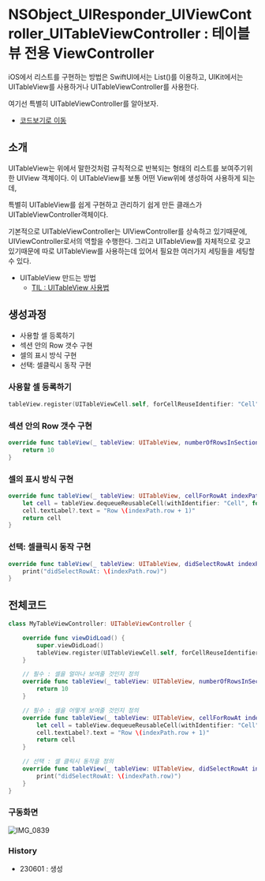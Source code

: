 # NSObject_UIResponder_UIViewController_UITableViewController : 테이블뷰 전용 ViewController


iOS에서 리스트를 구현하는 방법은 SwiftUI에서는 List()를 이용하고, UIKit에서는 UITableView를 사용하거나 UITableViewController를 사용한다.

여기선 특별히 UITableViewController를 알아보자.    
- [코드보기로 이동](#전체코드)

## 소개
UITableView는 위에서 말한것처럼 규칙적으로 반복되는 형태의 리스트를 보여주기위한 UIView 
객체이다. 이 UITableView를 보통 어떤 View위에 생성하여 사용하게 되는데,

특별히 UITableView를 쉽게 구현하고 관리하기 쉽게 만든 클래스가 UITableViewController객체이다. 

기본적으로 UITableViewController는 UIViewController를 상속하고 있기때문에, UIViewController로서의 역할을 수행한다. 그리고 UITableView를 자체적으로 갖고있기때문에 따로 UITableView를 사용하는데 있어서 필요한 여러가지 세팅들을 세팅할 수 있다. 

- UITableView 만드는 방법
    - [TIL : UITableView 사용법
](https://github.com/isGeekCode/TIL/blob/main/Mobile-IOS/NSObject_UIResponder_UIView_UIScrollView_UITableView_a_howToMake.md)  
  
## 생성과정
- 사용할 셀 등록하기
- 섹션 안의 Row 갯수 구현
- 셀의 표시 방식 구현
- 선택: 셀클릭시 동작 구현
  
### 사용할 셀 등록하기
```swift
tableView.register(UITableViewCell.self, forCellReuseIdentifier: "Cell")
```
  
### 섹션 안의 Row 갯수 구현
```swift
override func tableView(_ tableView: UITableView, numberOfRowsInSection section: Int) -> Int {
    return 10
}
```
  
### 셀의 표시 방식 구현
```swift
override func tableView(_ tableView: UITableView, cellForRowAt indexPath: IndexPath) -> UITableViewCell {
    let cell = tableView.dequeueReusableCell(withIdentifier: "Cell", for: indexPath)
    cell.textLabel?.text = "Row \(indexPath.row + 1)"
    return cell
}
```
### 선택: 셀클릭시 동작 구현
```swift
override func tableView(_ tableView: UITableView, didSelectRowAt indexPath: IndexPath) {
    print("didSelectRowAt: \(indexPath.row)")
}
```
  
## 전체코드
```swift
class MyTableViewController: UITableViewController {

    override func viewDidLoad() {
        super.viewDidLoad()
        tableView.register(UITableViewCell.self, forCellReuseIdentifier: "Cell")
    }

    // 필수 : 셀을 얼마나 보여줄 것인지 정의
    override func tableView(_ tableView: UITableView, numberOfRowsInSection section: Int) -> Int {
        return 10
    }

    // 필수 : 셀을 어떻게 보여줄 것인지 정의
    override func tableView(_ tableView: UITableView, cellForRowAt indexPath: IndexPath) -> UITableViewCell {
        let cell = tableView.dequeueReusableCell(withIdentifier: "Cell", for: indexPath)
        cell.textLabel?.text = "Row \(indexPath.row + 1)"
        return cell
    }

    // 선택 : 셀 클릭시 동작을 정의
    override func tableView(_ tableView: UITableView, didSelectRowAt indexPath: IndexPath) {
        print("didSelectRowAt: \(indexPath.row)")
    }
}
```

### 구동화면
![IMG_0839](https://github.com/isGeekCode/TIL/assets/76529148/c550dd46-1970-4298-b5f5-883e2261ec92)
  

### History
- 230601 : 생성
